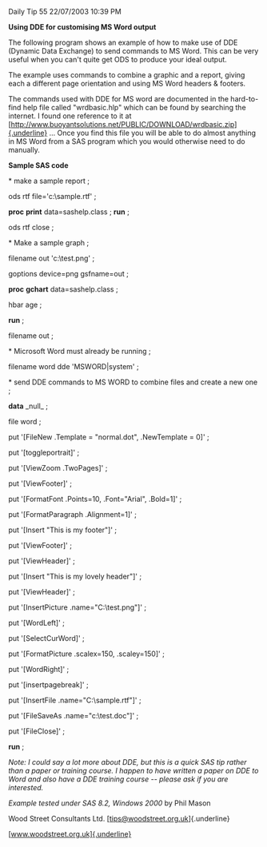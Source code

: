 Daily Tip 55 22/07/2003 10:39 PM

**Using DDE for customising MS Word output**

The following program shows an example of how to make use of DDE
(Dynamic Data Exchange) to send commands to MS Word. This can be very
useful when you can't quite get ODS to produce your ideal output.

The example uses commands to combine a graphic and a report, giving each
a different page orientation and using MS Word headers & footers.

The commands used with DDE for MS word are documented in the
hard-to-find help file called "wrdbasic.hlp" which can be found by
searching the internet. I found one reference to it at
[http://www.buoyantsolutions.net/PUBLIC/DOWNLOAD/wrdbasic.zip]{.underline}
\... Once you find this file you will be able to do almost anything in
MS Word from a SAS program which you would otherwise need to do
manually.

**Sample SAS code**

\* make a sample report ;

ods rtf file=\'c:\\sample.rtf\' ;

**proc** **print** data=sashelp.class ; **run** ;

ods rtf close ;

\* Make a sample graph ;

filename out \'c:\\test.png\' ;

goptions device=png gsfname=out ;

**proc** **gchart** data=sashelp.class ;

hbar age ;

**run** ;

filename out ;

\* Microsoft Word must already be running ;

filename word dde \'MSWORD\|system\' ;

\* send DDE commands to MS WORD to combine files and create a new one ;

**data** \_null\_ ;

file word ;

put \'\[FileNew .Template = \"normal.dot\", .NewTemplate = 0\]\' ;

put \'\[toggleportrait\]\' ;

put \'\[ViewZoom .TwoPages\]\' ;

put \'\[ViewFooter\]\' ;

put \'\[FormatFont .Points=10, .Font=\"Arial\", .Bold=1\]\' ;

put \'\[FormatParagraph .Alignment=1\]\' ;

put \'\[Insert \"This is my footer\"\]\' ;

put \'\[ViewFooter\]\' ;

put \'\[ViewHeader\]\' ;

put \'\[Insert \"This is my lovely header\"\]\' ;

put \'\[ViewHeader\]\' ;

put \'\[InsertPicture .name=\"C:\\test.png\"\]\' ;

put \'\[WordLeft\]\' ;

put \'\[SelectCurWord\]\' ;

put \'\[FormatPicture .scalex=150, .scaley=150\]\' ;

put \'\[WordRight\]\' ;

put \'\[insertpagebreak\]\' ;

put \'\[InsertFile .name=\"C:\\sample.rtf\"\]\' ;

put \'\[FileSaveAs .name=\"c:\\test.doc\"\]\' ;

put \'\[FileClose\]\' ;

**run** ;

*Note: I could say a lot more about DDE, but this is a quick SAS tip
rather than a paper or training course. I happen to have written a paper
on DDE to Word and also have a DDE training course -- please ask if you
are interested.*

*Example tested under SAS 8.2, Windows 2000* by Phil Mason

Wood Street Consultants Ltd. [tips@woodstreet.org.uk]{.underline}

[www.woodstreet.org.uk]{.underline}
